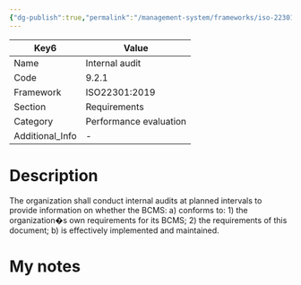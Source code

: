 ```yaml
---
{"dg-publish":true,"permalink":"/management-system/frameworks/iso-22301-2019/iso-22301-2019-9-2-1/","tags":["requirement"],"noteIcon":"1"}
---
```



<div><table class="dataview table-view-table"><thead class="table-view-thead"><tr class="table-view-tr-header"><th class="table-view-th"><span>Key</span><span class="dataview small-text">6</span></th><th class="table-view-th"><span>Value</span></th></tr></thead><tbody class="table-view-tbody"><tr><td><span>Name</span></td><td><span>Internal audit</span></td></tr><tr><td><span>Code</span></td><td><span>9.2.1</span></td></tr><tr><td><span>Framework</span></td><td><span>ISO22301:2019</span></td></tr><tr><td><span>Section</span></td><td><span>Requirements</span></td></tr><tr><td><span>Category</span></td><td><span>Performance evaluation</span></td></tr><tr><td><span>Additional_Info</span></td><td><span>-</span></td></tr></tbody></table></div>

# Description

The organization shall conduct internal audits at planned intervals to provide information on whether the BCMS: a) conforms to: 1) the organization�s own requirements for its BCMS; 2) the requirements of this document; b) is effectively implemented and maintained. 

# My notes
